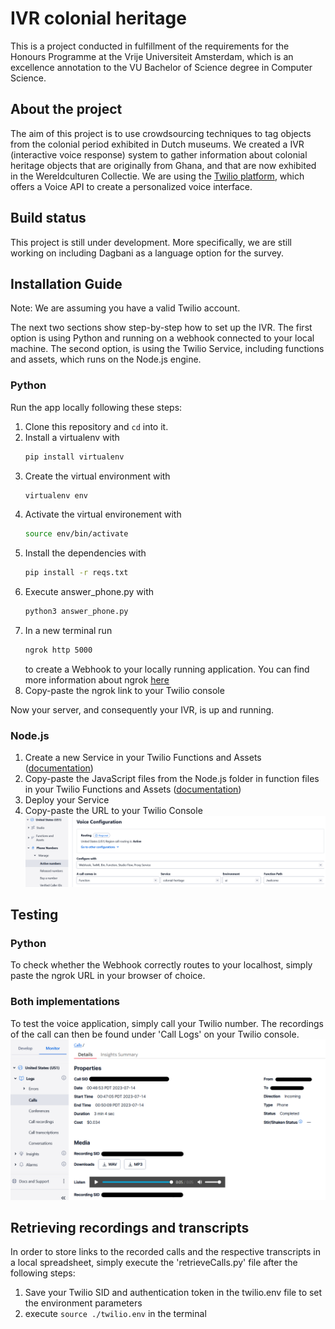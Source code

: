 # IVR colonial heritage
This is a project conducted in fulfillment of the requirements for the Honours Programme at the Vrije Universiteit Amsterdam, which is an excellence annotation to the VU Bachelor of Science degree in Computer Science.

## About the project
The aim of this project is to use crowdsourcing techniques to tag objects from the colonial period exhibited in Dutch museums.
We created a IVR (interactive voice response) system to gather information about colonial heritage objects that are originally from Ghana, and that are now exhibited in the Wereldculturen Collectie. We are using the [Twilio platform](https://www.twilio.com/en-us), which offers a Voice API to create a personalized voice interface.

## Build status
This project is still under development. More specifically, we are still working on including Dagbani as a language option for the survey. 

## Installation Guide

Note: We are assuming you have a valid Twilio account.

The next two sections show step-by-step how to set up the IVR. The first option is using Python and running on a webhook connected to your local machine. The second option, is using the Twilio Service, including functions and assets, which runs on the Node.js engine.

### Python
Run the app locally following these steps:

  1. Clone this repository and `cd` into it.
  2. Install a virtualenv with
     ``` bash
     pip install virtualenv
     ```
  4. Create the virtual environment with
     ```bash
     virtualenv env
     ```
  6. Activate the virtual environement with
     ```bash
     source env/bin/activate
     ```
  8. Install the dependencies with
     ```bash
     pip install -r reqs.txt
     ```
  9. Execute answer_phone.py with
     ```bash
     python3 answer_phone.py
     ```
  10. In a new terminal run
      ```bash
      ngrok http 5000
      ```
      to create a Webhook to your locally running application. You can find more information about ngrok [here](https://ngrok.com/)
  11. Copy-paste the ngrok link to your Twilio console

Now your server, and consequently your IVR, is up and running. 

### Node.js
   1. Create a new Service in your Twilio Functions and Assets ([documentation](https://www.twilio.com/docs/serverless/functions-assets/functions/create-service))
   2. Copy-paste the JavaScript files from the Node.js folder in function files in your Twilio Functions and Assets ([documentation](https://www.twilio.com/docs/serverless/functions-assets/functions))
   3. Deploy your Service
   4. Copy-paste the URL to your Twilio Console ![Screenshot Twilio Voice Configuration](/Screenshots/Voice_Configuration.png)

## Testing
### Python
To check whether the Webhook correctly routes to your localhost, simply paste the ngrok URL in your browser of choice.

### Both implementations
To test the voice application, simply call your Twilio number. The recordings of the call can then be found under 'Call Logs' on your Twilio console.
![Screenshot Twilio Call Details](/Screenshots/Call_Details.png)

## Retrieving recordings and transcripts
In order to store links to the recorded calls and the respective transcripts in a local spreadsheet, simply execute the 'retrieveCalls.py' file after the following steps:
   1. Save your Twilio SID and authentication token in the twilio.env file to set the environment parameters
   2. execute ```source ./twilio.env``` in the terminal 
